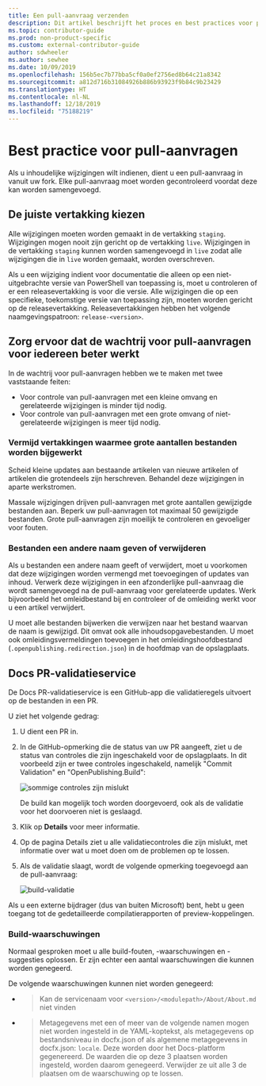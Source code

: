 ```yaml
---
title: Een pull-aanvraag verzenden
description: Dit artikel beschrijft het proces en best practices voor pull-aanvragen, zodat u zeker weet dat uw bijdrage wordt samengevoegd.
ms.topic: contributor-guide
ms.prod: non-product-specific
ms.custom: external-contributor-guide
author: sdwheeler
ms.author: sewhee
ms.date: 10/09/2019
ms.openlocfilehash: 156b5ec7b77bba5cf0a0ef2756ed8b64c21a8342
ms.sourcegitcommit: a812d716b31084926b886b93923f9b84c9b23429
ms.translationtype: HT
ms.contentlocale: nl-NL
ms.lasthandoff: 12/18/2019
ms.locfileid: "75188219"
---
```

# <a name="best-practices-for-pull-requests"></a>Best practice voor pull-aanvragen

Als u inhoudelijke wijzigingen wilt indienen, dient u een pull-aanvraag in vanuit uw fork. Elke pull-aanvraag moet worden gecontroleerd voordat deze kan worden samengevoegd.

## <a name="target-the-correct-branch"></a>De juiste vertakking kiezen

Alle wijzigingen moeten worden gemaakt in de vertakking `staging`. Wijzigingen mogen nooit zijn gericht op de vertakking `live`. Wijzigingen in de vertakking `staging` kunnen worden samengevoegd in `live` zodat alle wijzigingen die in `live` worden gemaakt, worden overschreven.

Als u een wijziging indient voor documentatie die alleen op een niet-uitgebrachte versie van PowerShell van toepassing is, moet u controleren of er een releasevertakking is voor die versie. Alle wijzigingen die op een specifieke, toekomstige versie van toepassing zijn, moeten worden gericht op de releasevertakking. Releasevertakkingen hebben het volgende naamgevingspatroon: `release-<version>`.

## <a name="make-the-pull-request-queue-work-better-for-everyone"></a>Zorg ervoor dat de wachtrij voor pull-aanvragen voor iedereen beter werkt

In de wachtrij voor pull-aanvragen hebben we te maken met twee vaststaande feiten:

- Voor controle van pull-aanvragen met een kleine omvang en gerelateerde wijzigingen is minder tijd nodig.
- Voor controle van pull-aanvragen met een grote omvang of niet-gerelateerde wijzigingen is meer tijd nodig.

### <a name="avoid-branches-that-update-large-numbers-of-files"></a>Vermijd vertakkingen waarmee grote aantallen bestanden worden bijgewerkt

Scheid kleine updates aan bestaande artikelen van nieuwe artikelen of artikelen die grotendeels zijn herschreven. Behandel deze wijzigingen in aparte werkstromen.

Massale wijzigingen drijven pull-aanvragen met grote aantallen gewijzigde bestanden aan. Beperk uw pull-aanvragen tot maximaal 50 gewijzigde bestanden. Grote pull-aanvragen zijn moeilijk te controleren en gevoeliger voor fouten.

### <a name="renaming-or-deleting-files"></a>Bestanden een andere naam geven of verwijderen

Als u bestanden een andere naam geeft of verwijdert, moet u voorkomen dat deze wijzigingen worden vermengd met toevoegingen of updates van inhoud.
Verwerk deze wijzigingen in een afzonderlijke pull-aanvraag die wordt samengevoegd na de pull-aanvraag voor gerelateerde updates. Werk bijvoorbeeld het omleidbestand bij en controleer of de omleiding werkt voor u een artikel verwijdert.

U moet alle bestanden bijwerken die verwijzen naar het bestand waarvan de naam is gewijzigd. Dit omvat ook alle inhoudsopgavebestanden. U moet ook omleidingsvermeldingen toevoegen in het omleidingshoofdbestand (`.openpublishing.redirection.json`) in de hoofdmap van de opslagplaats.

## <a name="docs-pr-validation-service"></a>Docs PR-validatieservice

De Docs PR-validatieservice is een GitHub-app die validatieregels uitvoert op de bestanden in een PR.

U ziet het volgende gedrag:

1. U dient een PR in.
1. In de GitHub-opmerking die de status van uw PR aangeeft, ziet u de status van controles die zijn ingeschakeld voor de opslagplaats. In dit voorbeeld zijn er twee controles ingeschakeld, namelijk "Commit Validation" en "OpenPublishing.Build":

   ![sommige controles zijn mislukt](media/powershell-pull-requests/validation-failed.png)

   De build kan mogelijk toch worden doorgevoerd, ook als de validatie voor het doorvoeren niet is geslaagd.

1. Klik op **Details** voor meer informatie.
1. Op de pagina Details ziet u alle validatiecontroles die zijn mislukt, met informatie over wat u moet doen om de problemen op te lossen.
1. Als de validatie slaagt, wordt de volgende opmerking toegevoegd aan de pull-aanvraag:

   ![build-validatie](media/powershell-pull-requests/build-validation.png)

Als u een externe bijdrager (dus van buiten Microsoft) bent, hebt u geen toegang tot de gedetailleerde compilatierapporten of preview-koppelingen.

### <a name="build-warnings"></a>Build-waarschuwingen

Normaal gesproken moet u alle build-fouten, -waarschuwingen en -suggesties oplossen. Er zijn echter een aantal waarschuwingen die kunnen worden genegeerd.

De volgende waarschuwingen kunnen niet worden genegeerd:

- > Kan de servicenaam voor `<version>/<modulepath>/About/About.md` niet vinden

- > Metagegevens met een of meer van de volgende namen mogen niet worden ingesteld in de YAML-koptekst, als metagegevens op bestandsniveau in docfx.json of als algemene metagegevens in docfx.json: `locale`. Deze worden door het Docs-platform gegenereerd. De waarden die op deze 3 plaatsen worden ingesteld, worden daarom genegeerd. Verwijder ze uit alle 3 de plaatsen om de waarschuwing op te lossen.
